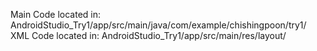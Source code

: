 Main Code located in: AndroidStudio_Try1/app/src/main/java/com/example/chishingpoon/try1/ 
XML Code located in: AndroidStudio_Try1/app/src/main/res/layout/
